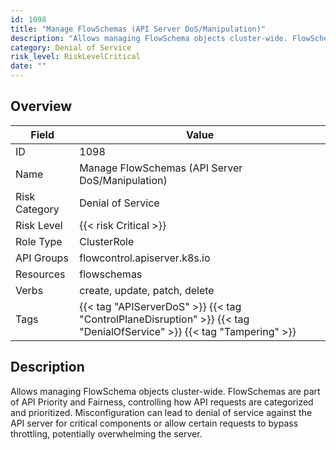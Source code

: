 ```yaml
---
id: 1098
title: "Manage FlowSchemas (API Server DoS/Manipulation)"
description: "Allows managing FlowSchema objects cluster-wide. FlowSchemas are part of API Priority and Fairness, controlling how API requests are categorized and prioritized. Misconfiguration can lead to denial of service against the API server for critical components or allow certain requests to bypass throttling, potentially overwhelming the server."
category: Denial of Service
risk_level: RiskLevelCritical
date: ""
---
```


## Overview

| Field         | Value                                                                                                                 |
| ------------- | --------------------------------------------------------------------------------------------------------------------- |
| ID            | 1098                                                                                                                  |
| Name          | Manage FlowSchemas (API Server DoS/Manipulation)                                                                      |
| Risk Category | Denial of Service                                                                                                     |
| Risk Level    | {{< risk Critical >}}                                                                                                 |
| Role Type     | ClusterRole                                                                                                           |
| API Groups    | flowcontrol.apiserver.k8s.io                                                                                          |
| Resources     | flowschemas                                                                                                           |
| Verbs         | create, update, patch, delete                                                                                         |
| Tags          | {{< tag "APIServerDoS" >}} {{< tag "ControlPlaneDisruption" >}} {{< tag "DenialOfService" >}} {{< tag "Tampering" >}} |

## Description

Allows managing FlowSchema objects cluster-wide. FlowSchemas are part of API Priority and Fairness, controlling how API requests are categorized and prioritized. Misconfiguration can lead to denial of service against the API server for critical components or allow certain requests to bypass throttling, potentially overwhelming the server.
